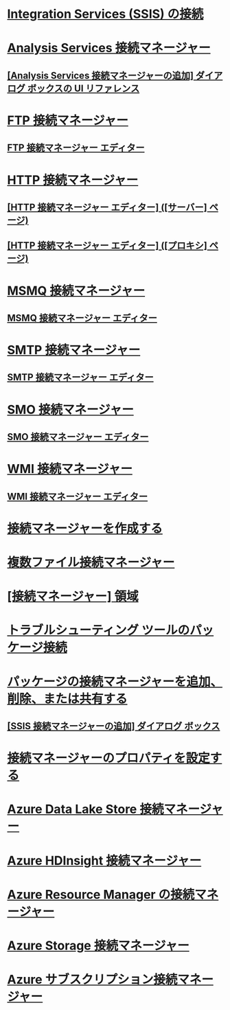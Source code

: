 # [Integration Services (SSIS) の接続](integration-services-ssis-connections.md)
# [Analysis Services 接続マネージャー](analysis-services-connection-manager.md)
## [[Analysis Services 接続マネージャーの追加] ダイアログ ボックスの UI リファレンス](add-analysis-services-connection-manager-dialog-box-ui-reference.md)
# [FTP 接続マネージャー](ftp-connection-manager.md)
## [FTP 接続マネージャー エディター](../ftp-connection-manager-editor.md)
# [HTTP 接続マネージャー](http-connection-manager.md)
## [[HTTP 接続マネージャー エディター] ([サーバー] ページ)](../http-connection-manager-editor-server-page.md)
## [[HTTP 接続マネージャー エディター] ([プロキシ] ページ)](../http-connection-manager-editor-proxy-page.md)
# [MSMQ 接続マネージャー](msmq-connection-manager.md)
## [MSMQ 接続マネージャー エディター](../msmq-connection-manager-editor.md)
# [SMTP 接続マネージャー](smtp-connection-manager.md)
## [SMTP 接続マネージャー エディター](../smtp-connection-manager-editor.md)
# [SMO 接続マネージャー](smo-connection-manager.md)
## [SMO 接続マネージャー エディター](../smo-connection-manager-editor.md)
# [WMI 接続マネージャー](wmi-connection-manager.md)
## [WMI 接続マネージャー エディター](../wmi-connection-manager-editor.md)
# [接続マネージャーを作成する](../create-connection-managers.md)
# [複数ファイル接続マネージャー](multiple-files-connection-manager.md)
# [[接続マネージャー] 領域](../connection-managers-area.md)
# [トラブルシューティング ツールのパッケージ接続](../troubleshooting/troubleshooting-tools-for-package-connectivity.md)
# [パッケージの接続マネージャーを追加、削除、または共有する](../add-delete-or-share-a-connection-manager-in-a-package.md)
## [[SSIS 接続マネージャーの追加] ダイアログ ボックス](../add-ssis-connection-manager.md)
# [接続マネージャーのプロパティを設定する](../set-the-properties-of-a-connection-manager.md)
# [Azure Data Lake Store 接続マネージャー](../azure-data-lake-store-connection-manager.md)
# [Azure HDInsight 接続マネージャー](../azure-hdinsight-connection-manager.md)
# [Azure Resource Manager の接続マネージャー](../azure-resource-manager-connection-manager.md)
# [Azure Storage 接続マネージャー](azure-storage-connection-manager.md)
# [Azure サブスクリプション接続マネージャー](azure-subscription-connection-manager.md)
